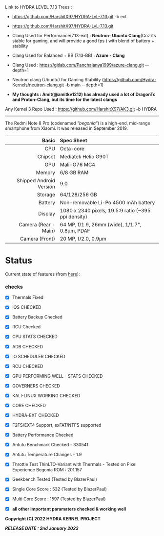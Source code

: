 Link to HYDRA LEVEL 7.13 Trees : 

- https://github.com/HarshitX97/HYDRA-LvL-7.13.git -b ext
- https://github.com/HarshitX97/HYDRA-LvL-7.13.git

- Clang Used for Performance(7.13-ext) : **Neutron- Ubuntu Clang**(Coz its stable for gaming, and will provide a good fps ) with blend of battery + stability
- Clang Used for Balanced + BB (7.13-BB) : **Azure - Clang** 

- Clang Used : https://gitlab.com/Panchajanya1999/azure-clang.git --depth=1
- Neutron clang (Ubuntu) for Gaming Stability
(https://github.com/Hydra-Kernels/neutron-clang.git -b main --depth=1)


- **My thoughts : Amit(@amitkv1212) has already used a lot of DragonTc and Proton-Clang, but its time for the latest clangs** 



Any Kernel 3 Repo Used : https://github.com/HarshitX97/AK3.git -b HYDRA

______________________________________________________________________


The Redmi Note 8 Pro (codenamed _"begonia"_) is a high-end, mid-range smartphone from Xiaomi.
It was released in September 2019.

| Basic                   | Spec Sheet                                                                                                                     |
| -----------------------:|:------------------------------------------------------------------------------------------------------------------------------ |
| CPU                     | Octa-core                                                                                                                      |
| Chipset                 | Mediatek Helio G90T                                                                                                            |
| GPU                     | Mali-G76 MC4                                                                                                                   |
| Memory                  | 6/8 GB RAM                                                                                                                     |
| Shipped Android Version | 9.0                                                                                                                            |
| Storage                 | 64/128/256 GB                                                                                                                  |
| Battery                 | Non-removable Li-Po 4500 mAh battery                                                                                           |
| Display                 | 1080 x 2340 pixels, 19.5:9 ratio (~395 ppi density)                                                                            |
| Camera (Rear - Main)    | 64 MP, f/1.9, 26mm (wide), 1/1.7", 0.8µm, PDAF                                                                                 |
| Camera (Front)          | 20 MP, f/2.0, 0.9µm                                                                                                            |

# Status
Current state of features (from [here](https://github.com/HarshitX97/HYDRA-LvL-7.13.git)):

###  checks
- [x] Thermals Fixed
- [x] IQS CHECKED
- [x] Battery Backup Checked 
- [x] RCU Checked
- [x] CPU STATS CHECKED
- [x] ADB CHECKED 
- [x] IO SCHEDULER CHECKED
- [x] RCU CHECKED 
- [x] GPU PERFORMING WELL - STATS CHECKED
- [x] GOVERNERS CHECKED 
- [x] KALI-LINUX WORKING CHECKED 
- [x] CORE CHECKED
- [x] HYDRA-EXT CHECKED
- [x] F2FS/EXT4 Support, exFAT/NTFS supported
- [x] Battery Performance Checked 
- [x] Antutu Benchmark Checked - 330541
- [x] Antutu Temperature Changes - 1.9
- [x] Throttle Test ThinLTO-Variant with Thermals - Tested on Pixel Experience Begonia ROM : 201,157
- [x] Geekbench Tested (Tested by BlazerPaul)
- [x] Single Core Score : 532 (Tested by BlazerPaul)
- [x] Multi Core Score : 1597 (Tested by BlazerPaul)
- [x] **all other important paramaters checked & working well**
 

 


**Copyright (C) 2022 HYDRA KERNEL PROJECT**

***RELEASE DATE : 2nd January 2023***

